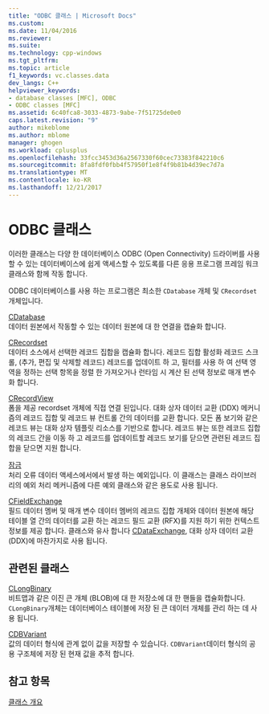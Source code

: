 ```yaml
---
title: "ODBC 클래스 | Microsoft Docs"
ms.custom: 
ms.date: 11/04/2016
ms.reviewer: 
ms.suite: 
ms.technology: cpp-windows
ms.tgt_pltfrm: 
ms.topic: article
f1_keywords: vc.classes.data
dev_langs: C++
helpviewer_keywords:
- database classes [MFC], ODBC
- ODBC classes [MFC]
ms.assetid: 6c40fca8-3033-4873-9abe-7f51725de0e0
caps.latest.revision: "9"
author: mikeblome
ms.author: mblome
manager: ghogen
ms.workload: cplusplus
ms.openlocfilehash: 33fcc3453d36a2567330f60cec73383f842210c6
ms.sourcegitcommit: 8fa8fdf0fbb4f57950f1e8f4f9b81b4d39ec7d7a
ms.translationtype: MT
ms.contentlocale: ko-KR
ms.lasthandoff: 12/21/2017
---
```

# <a name="odbc-classes"></a>ODBC 클래스
이러한 클래스는 다양 한 데이터베이스 ODBC (Open Connectivity) 드라이버를 사용할 수 있는 데이터베이스에 쉽게 액세스할 수 있도록를 다른 응용 프로그램 프레임 워크 클래스와 함께 작동 합니다.  
  
 ODBC 데이터베이스를 사용 하는 프로그램은 최소한 `CDatabase` 개체 및 `CRecordset` 개체입니다.  
  
 [CDatabase](../mfc/reference/cdatabase-class.md)  
 데이터 원본에서 작동할 수 있는 데이터 원본에 대 한 연결을 캡슐화 합니다.  
  
 [CRecordset](../mfc/reference/crecordset-class.md)  
 데이터 소스에서 선택한 레코드 집합을 캡슐화 합니다. 레코드 집합 활성화 레코드 스크롤, (추가, 편집 및 삭제할 레코드) 레코드를 업데이트 하 고, 필터를 사용 하 여 선택 영역을 정하는 선택 항목을 정렬 한 가져오거나 런타임 시 계산 된 선택 정보로 매개 변수화 합니다.  
  
 [CRecordView](../mfc/reference/crecordview-class.md)  
 폼을 제공 recordset 개체에 직접 연결 된입니다. 대화 상자 데이터 교환 (DDX) 메커니즘의 레코드 집합 및 레코드 뷰 컨트롤 간의 데이터를 교환 합니다. 모든 폼 보기와 같은 레코드 뷰는 대화 상자 템플릿 리소스를 기반으로 합니다. 레코드 뷰는 또한 레코드 집합의 레코드 간을 이동 하 고 레코드를 업데이트할 레코드 보기를 닫으면 관련된 레코드 집합을 닫으면 지원 합니다.  
  
 [잠금](../mfc/reference/cdbexception-class.md)  
 처리 오류 데이터 액세스에서에서 발생 하는 예외입니다. 이 클래스는 클래스 라이브러리의 예외 처리 메커니즘에 다른 예외 클래스와 같은 용도로 사용 됩니다.  
  
 [CFieldExchange](../mfc/reference/cfieldexchange-class.md)  
 필드 데이터 멤버 및 매개 변수 데이터 멤버의 레코드 집합 개체와 데이터 원본에 해당 테이블 열 간의 데이터를 교환 하는 레코드 필드 교환 (RFX)를 지원 하기 위한 컨텍스트 정보를 제공 합니다. 클래스와 유사 합니다 [CDataExchange](../mfc/reference/cdataexchange-class.md), 대화 상자 데이터 교환 (DDX)에 마찬가지로 사용 됩니다.  
  
## <a name="related-classes"></a>관련된 클래스  
 [CLongBinary](../mfc/reference/clongbinary-class.md)  
 비트맵과 같은 이진 큰 개체 (BLOB)에 대 한 저장소에 대 한 핸들을 캡슐화합니다. `CLongBinary`개체는 데이터베이스 테이블에 저장 된 큰 데이터 개체를 관리 하는 데 사용 됩니다.  
  
 [CDBVariant](../mfc/reference/cdbvariant-class.md)  
 값의 데이터 형식에 관계 없이 값을 저장할 수 있습니다. `CDBVariant`데이터 형식의 공용 구조체에 저장 된 현재 값을 추적 합니다.  
  
## <a name="see-also"></a>참고 항목  
 [클래스 개요](../mfc/class-library-overview.md)


